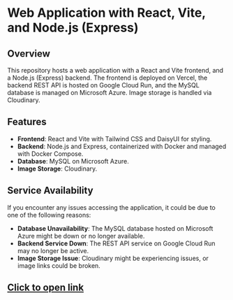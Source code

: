 # Web Application with React, Vite, and Node.js (Express)

## Overview

This repository hosts a web application with a React and Vite frontend, and a Node.js (Express) backend. The frontend is deployed on Vercel, the backend REST API is hosted on Google Cloud Run, and the MySQL database is managed on Microsoft Azure. Image storage is handled via Cloudinary.

## Features

- **Frontend**: React and Vite with Tailwind CSS and DaisyUI for styling.
- **Backend**: Node.js and Express, containerized with Docker and managed with Docker Compose.
- **Database**: MySQL on Microsoft Azure.
- **Image Storage**: Cloudinary.

## Service Availability

If you encounter any issues accessing the application, it could be due to one of the following reasons:
- **Database Unavailability**: The MySQL database hosted on Microsoft Azure might be down or no longer available.
- **Backend Service Down**: The REST API service on Google Cloud Run may no longer be active.
- **Image Storage Issue**: Cloudinary might be experiencing issues, or image links could be broken.

## [Click to open link](https://food-order-app-kappa-six.vercel.app/)
